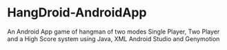 # HangDroid-AndroidApp
An Android App game of hangman of two modes Single Player, Two Player and a High Score system using Java, XML Android Studio and Genymotion
